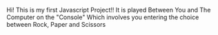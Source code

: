 Hi!
This is my first Javascript Project!!
It is played Between You and The Computer  on the "Console"
Which involves you entering the choice between Rock, Paper and Scissors